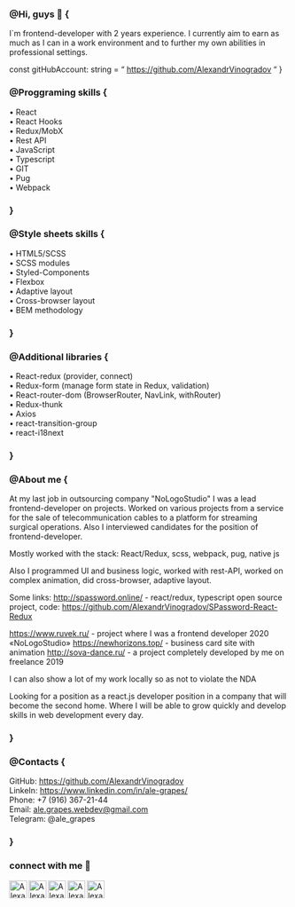 ### @Hi, guys 👋 { 

I`m frontend-developer with 2 years experience.
I currently aim to earn as much as I can in a work environment and to further my own abilities in professional settings.

const gitHubAccount: string = “ https://github.com/AlexandrVinogradov “
}

### @Proggraming skills {

• React       <br>
• React Hooks <br>
• Redux/MobX  <br>
• Rest API    <br>
• JavaScript  <br>
• Typescript  <br>
• GIT         <br>
• Pug         <br>
• Webpack     <br>
### }

### @Style sheets skills {

• HTML5/SCSS           <br>
• SCSS modules         <br>
• Styled-Components    <br>
• Flexbox              <br>
• Adaptive layout      <br>
• Cross-browser layout <br>
• BEM methodology      <br>
### }

### @Additional libraries {

• React-redux (provider, connect)                       <br>
• Redux-form (manage form state in Redux, validation)   <br>
• React-router-dom (BrowserRouter, NavLink, withRouter) <br>
• Redux-thunk                                           <br>
• Axios                                                 <br>
• react-transition-group                                <br>
• react-i18next                                         <br>
### }

### @About me {

At my last job in outsourcing company "NoLogoStudio" I was a lead frontend-developer on projects. Worked on various projects from a service for the sale of telecommunication cables to a platform for streaming surgical operations.
Also I interviewed candidates for the position of frontend-developer.

Mostly worked with the stack: React/Redux, scss, webpack, pug, native js

Also I programmed UI and business logic, worked with rest-API, worked on complex animation, did cross-browser, adaptive layout.

Some links:
http://spassword.online/ - react/redux, typescript open source project, code: https://github.com/AlexandrVinogradov/SPassword-React-Redux

https://www.ruvek.ru/ - project where I was a frontend developer 2020 «NoLogoStudio»
https://newhorizons.top/ - business card site with animation
http://sova-dance.ru/ - a project completely developed by me on freelance 2019

I can also show a lot of my work locally so as not to violate the NDA

Looking for a position as a react.js developer position in a company that will become the second home. Where I will be able to grow quickly and develop skills in web development every day.
### }

### @Contacts {

GitHub: https://github.com/AlexandrVinogradov    <br>
LinkeIn: https://www.linkedin.com/in/ale-grapes/ <br>
Phone: +7 (916) 367-21-44                        <br>
Email: ale.grapes.webdev@gmail.com               <br>
Telegram: @ale_grapes                            <br>
### }


### connect with me 👋
<a href="https://twitter.com/ale_grapes">
  <img align="left" alt="Alexandr Vinogradov`s Twitter" width="32px" src="https://cdn.jsdelivr.net/npm/simple-icons@v3/icons/twitter.svg" />
</a>
<a href="https://www.linkedin.com/in/ale-grapes/">
  <img align="left" alt="Alexandr Vinogradov`s Linkdein" width="32px" src="https://cdn.jsdelivr.net/npm/simple-icons@v3/icons/linkedin.svg" />
</a>
<a href="https://github.com/AlexandrVinogradov">
  <img align="left" alt="Alexandr Vinogradov`s Github" width="32px" src="https://cdn.jsdelivr.net/npm/simple-icons@v3/icons/github.svg" />
</a>
<a href="https://www.instagram.com/ale.grapes/">
  <img align="left" alt="Alexandr Vinogradov`s Instagram" width="32px" src="https://cdn.jsdelivr.net/npm/simple-icons@v3/icons/instagram.svg" />
</a>
<a href="https://t.me/ale_grapes">
  <img align="left" alt="Alexandr Vinogradov`s Telegram" width="32px" src="https://cdn.jsdelivr.net/npm/simple-icons@v3/icons/telegram.svg" />
</a>
